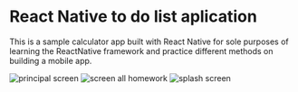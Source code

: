 # React Native to do list aplication

This is a sample calculator app built with React Native for sole purposes of learning the ReactNative framework and practice different methods on building a mobile app.

<img src="./assets/" alt="principal screen"/>
<img src="./assets/" alt="screen all homework"/>
<img src="./assets/" alt="splash screen"/>


